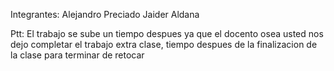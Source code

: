 Integrantes:
Alejandro Preciado
Jaider Aldana

Ptt: El trabajo se sube un tiempo despues ya que el docento osea usted nos dejo completar el trabajo extra clase, tiempo despues de la finalizacion de la clase para terminar de retocar

